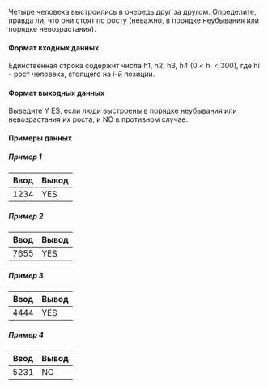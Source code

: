 Четыре человека выстроились в очередь друг за другом.
Определите, правда ли, что они стоят по росту (неважно, в порядке неубывания или порядке невозрастания).

#### Формат входных данных

Единственная строка содержит числа h1, h2, h3, h4 (0 < hi <
300), где hi - рост человека, стоящего на і-й позиции.

#### Формат выходных данных

Выведите Y ES, если люди выстроены в порядке неубывания или невозрастания их роста, и NO в противном случае.

#### Примеры данных

##### Пример 1


| Ввод | Вывод |
| -------- | ---------- |
| 1234     | YES        |

##### Пример 2


| Ввод | Вывод |
| -------- | ---------- |
| 7655     | YES        |

##### Пример 3


| Ввод | Вывод |
| -------- | ---------- |
| 4444     | YES        |

##### Пример 4


| Ввод | Вывод |
| -------- | ---------- |
| 5231     | NO         |
